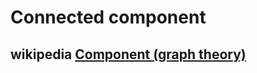 # Connected component



## wikipedia [Component (graph theory)](https://en.wikipedia.org/wiki/Component_(graph_theory))



